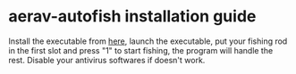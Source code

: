 # aerav-autofish installation guide
Install the executable from [here](https://github.com/zgndia/aerav-autofish/releases), launch the executable, put your fishing rod in the first slot and press "1" to start fishing, the program will handle the rest.
Disable your antivirus softwares if doesn't work.
